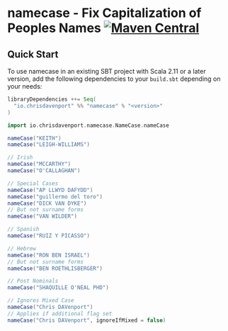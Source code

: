 # namecase - Fix Capitalization of Peoples Names [![Maven Central](https://maven-badges.herokuapp.com/maven-central/io.chrisdavenport/namecase_2.13/badge.svg)](https://maven-badges.herokuapp.com/maven-central/io.chrisdavenport/namecase_2.13)
## Quick Start

To use namecase in an existing SBT project with Scala 2.11 or a later version, add the following dependencies to your
`build.sbt` depending on your needs:

```scala
libraryDependencies ++= Seq(
  "io.chrisdavenport" %% "namecase" % "<version>"
)
```

```scala mdoc
import io.chrisdavenport.namecase.NameCase.nameCase

nameCase("KEITH")
nameCase("LEIGH-WILLIAMS")

// Irish
nameCase("MCCARTHY")
nameCase("O'CALLAGHAN")

// Special Cases
nameCase("AP LLWYD DAFYDD")
nameCase("guillermo del toro")
nameCase("DICK VAN DYKE")
// But not surname forms
nameCase("VAN WILDER")

// Spanish
nameCase("RUIZ Y PICASSO")

// Hebrew
nameCase("RON BEN ISRAEL")
// But not surname forms
nameCase("BEN ROETHLISBERGER")

// Post Nominals
nameCase("SHAQUILLE O'NEAL PHD")

// Ignores Mixed Case
nameCase("Chris DAVenport")
// Applies if additional flag set
nameCase("Chris DAVenport", ignoreIfMixed = false)
```
